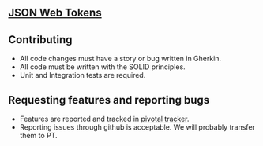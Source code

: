 [JSON Web Tokens](https://tools.ietf.org/html/rfc7519)
---------------------------------------------------------------------------------------------------------------------


Contributing
------------
 - All code changes must have a story or bug written in Gherkin.
 - All code must be written with the SOLID principles.
 - Unit and Integration tests are required.

Requesting features and reporting bugs
-------------------------------------
 - Features are reported and tracked in [pivotal tracker](https://www.pivotaltracker.com/n/projects/1404556).
 - Reporting issues through github is acceptable. We will probably transfer them to PT.
